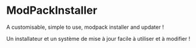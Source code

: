 ModPackInstaller
================

A customisable, simple to use, modpack installer and updater ! 

Un installateur et un système de mise à jour facile à utiliser et à modifier !